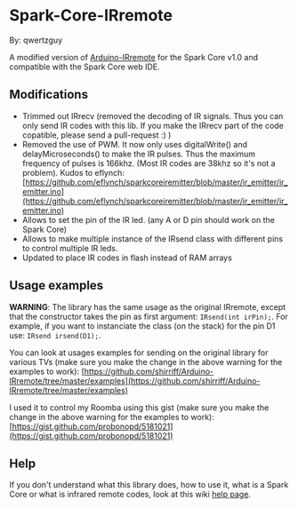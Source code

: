 Spark-Core-IRremote
===================
By: qwertzguy

A modified version of [Arduino-IRremote](https://github.com/shirriff/Arduino-IRremote) for the Spark Core v1.0 and compatible with the Spark Core web IDE.

Modifications
-------------

* Trimmed out IRrecv (removed the decoding of IR signals. Thus you can only send IR codes with this lib. If you make the IRrecv part of the code copatible, please send a pull-request :) )
* Removed the use of PWM. It now only uses digitalWrite() and delayMicroseconds() to make the IR pulses. Thus the maximum frequency of pulses is 166khz. (Most IR codes are 38khz so it's not a problem). Kudos to eflynch: [https://github.com/eflynch/sparkcoreiremitter/blob/master/ir_emitter/ir_emitter.ino](https://github.com/eflynch/sparkcoreiremitter/blob/master/ir_emitter/ir_emitter.ino)
* Allows to set the pin of the IR led. (any A or D pin should work on the Spark Core)
* Allows to make multiple instance of the IRsend class with different pins to control multiple IR leds.
* Updated to place IR codes in flash instead of RAM arrays

Usage examples
--------------

**WARNING**: The library has the same usage as the original IRremote, except that the constructor takes the pin as first argument: `IRsend(int irPin);`. For example, if you want to instanciate the class (on the stack) for the pin D1 use: `IRsend irsend(D1);`.

You can look at usages examples for sending on the original library for various TVs (make sure you make the change in the above warning for the examples to work): [https://github.com/shirriff/Arduino-IRremote/tree/master/examples](https://github.com/shirriff/Arduino-IRremote/tree/master/examples)

I used it to control my Roomba using this gist (make sure you make the change in the above warning for the examples to work): [https://gist.github.com/probonopd/5181021](https://gist.github.com/probonopd/5181021)

Help
----

If you don't understand what this library does, how to use it, what is a Spark Core or what is infrared remote codes, look at this wiki [help page](https://github.com/qwertzguy/Spark-Core-IRremote/wiki/Help).
